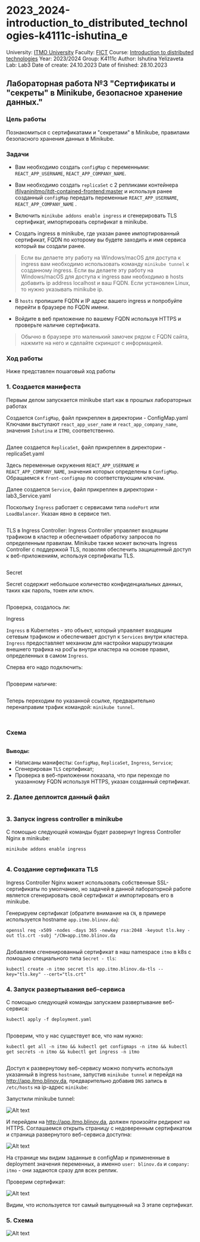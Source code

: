 # 2023_2024-introduction_to_distributed_technologies-k4111c-ishutina_e
University: [ITMO University](https://itmo.ru/ru/)
Faculty: [FICT](https://fict.itmo.ru)
Course: [Introduction to distributed technologies](https://github.com/itmo-ict-faculty/introduction-to-distributed-technologies)
Year: 2023/2024
Group: K4111с
Author: Ishutina Yelizaveta
Lab: Lab3
Date of create: 24.10.2023
Date of finished: 28.10.2023

## Лабораторная работа №3 "Сертификаты и "секреты" в Minikube, безопасное хранение данных."

### Цель работы
Познакомиться с сертификатами и "секретами" в Minikube, правилами безопасного хранения данных в Minikube. 

### Задачи
- Вам необходимо создать `configMap` с переменными: `REACT_APP_USERNAME`, `REACT_APP_COMPANY_NAME`.

- Вам необходимо создать `replicaSet` с 2 репликами контейнера [ifilyaninitmo/itdt-contained-frontend:master](https://hub.docker.com/repository/docker/ifilyaninitmo/itdt-contained-frontend) и используя ранее созданный `configMap` передать переменные `REACT_APP_USERNAME`, `REACT_APP_COMPANY_NAME` .

- Включить `minikube addons enable ingress` и сгенерировать TLS сертификат, импортировать сертификат в minikube. 

- Создать ingress в minikube, где указан ранее импортированный сертификат, FQDN по которому вы будете заходить и имя сервиса который вы создали ранее.

> Если вы делаете эту работу на Windows/macOS для доступа к ingress вам необходимо использовать команду `minikube tunnel` к созданному ingress. 
> Если вы делаете эту работу на Windows/macOS для доступа к ingress вам необходимо в hosts добавить ip address localhost и ваш FQDN. Если установлен Linux, то нужно указывать minikube ip.

- В `hosts` пропишите FQDN и IP адрес вашего ingress и попробуйте перейти в браузере по FQDN имени. 

- Войдите в веб приложение по вашему FQDN используя HTTPS и проверьте наличие сертификата.

> Обычно в браузере это маленький замочек рядом с FQDN сайта, нажмите на него и сделайте скриншот с информацией.

### Ход работы
Ниже представлен пошаговый ход работы 

### 1. Создается манифеста
Первым делом запускается minikube start как в прошлых лабораторных работах

Создается `ConfigMap`, файл прикреплен в директории - ConfigMap.yaml
Ключами выступают `react_app_user_name` и `react_app_company_name`, значения `Ishutina` и `ITMO`, соответственно.

![]()

Далее создается `ReplicaSet`, файл прикреплен в директории - replicaSet.yaml

Здесь переменные окружения `REACT_APP_USERNAME` и `REACT_APP_COMPANY_NAME`, значения которых определены в `ConfigMap`. Обращаемся к `front-configmap` по соответствующим ключам.
![]()

Далее создается `Service`, файл прикреплен в директории - lab3_Service.yaml

Поскольку `Ingress` работает с сервисами типа `nodePort` или `LoadBalancer`. Указан явно в сервисе тип. 

![]()

TLS в Ingress Controller: Ingress Controller управляет входящим трафиком в кластер и обеспечивает обработку запросов по определенным правилам. Minikube также может включать Ingress Controller с поддержкой TLS, позволяя обеспечить защищенный доступ к веб-приложениям, используя сертификаты TLS. 

![]()

Secret

Secret содержит небольшое количество конфиденциальных данных, таких как пароль, токен или ключ.

![]()

Проверка, создалось ли:
![]()

Ingress

`Ingress` в Kubernetes - это объект, который управляет входящим сетевым трафиком и обеспечивает доступ к `Services` внутри кластера. `Ingress` предоставляет механизм для настройки маршрутизации внешнего трафика на pod'ы внутри кластера на основе правил, определенных в самом `Ingress`.

Сперва его надо подключить:

![]()

Проверим наличие:

![]()

Теперь переходим по указанной ссылке, предварительно перенаправим трафик командой: `minikube tunnel`.

![]()

![]()

### Схема

![]()

**Выводы:**  
- Написаны манифесты: `ConfigMap`, `ReplicaSet`, `Ingress`, `Service`;
- Сгенерирован `TLS` сертификат;
- Проверка в веб-приложении показала, что при переходе по указанному FQDN используя HTTPS, указан созданный сертификат.






### 2. Далее деплоится данный файл

![]()

### 3. Запуск ingress controller в minikube
С помощью следующей команды будет развернут Ingress Controller Nginx в minikube:

    minikube addons enable ingress

![]()

### 4. Создание сертификата TLS
Ingress Controller Nginx может использовать собственные SSL-сертификаты по умолчанию, но задачей в данной лабораторной работе является сгенерировать свой сертификат и импортировать его в minikube.
 
 Генерируем сертификат (обратите внимание на `CN`, в примере используется hostname `app.itmo.blinov.da`):
   
    openssl req -x509 -nodes -days 365 -newkey rsa:2048 -keyout tls.key -out tls.crt -subj "/CN=app.itmo.blinov.da

![]()

Добавляем сгененированный сертификат в наш namespace `itmo` в k8s с помощью специального типа `Secret - tls`:

    kubectl create -n itmo secret tls app.itmo.blinov.da-tls --key="tls.key" --cert="tls.crt"

### 4. Запуск развертывания веб-сервиса
С помощью следующей команды запускаем развертывание веб-сервиса:

    kubectl apply -f deployment.yaml

![]()

Проверим, что у нас существует все, что нам нужно:

    kubectl get all -n itmo && kubectl get configmaps -n itmo && kubectl get secrets -n itmo && kubectl get ingress -n itmo


 ![]()

Доступ к развернутому веб-сервису можно получить используя указанный в ingress `hostname`, запустив `minikube tunnel` и перейдя на http://app.itmo.blinov.da, предварительно добавив `DNS` запись в `/etc/hosts` на ip-адрес `minikube`:

 Запустили minikube tunnel:

  ![Alt text](source/image5.png)


 И перейдем на http://app.itmo.blinov.da, должен произойти редирект на HTTPS. Соглашаемся открыть страницу с недоверенным сертификатом и страница развернутого веб-сервиса доступна:

 ![Alt text](source/image6.png)
 
 На странице мы видим заданные в configMap и примененные в deployment значения переменных, а именно `user: blinov.da` и `company: itmo` - они задаются сразу для всех реплик.

 Проверим сертификат:

 ![Alt text](source/image7.png)

 Видим, что используется тот самый выпущенный на 3 этапе сертификат.

 ### 5. Схема
 
 ![Alt text](source/image8.png)
